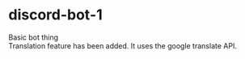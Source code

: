 # discord-bot-1
Basic bot thing <br />
Translation feature has been added. It uses the google translate API.
